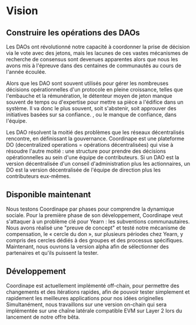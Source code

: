 # Vision

## Construire les opérations des DAOs  <a id="building-dao-operations"></a>

Les DAOs ont révolutionné notre capacité à coordonner la prise de décision via le vote avec des jetons, mais les lacunes de ces vastes mécanismes de recherche de consensus sont devenues apparentes alors que nous les avons mis à l'épreuve dans des centaines de communautés au cours de l'année écoulée. 

Alors que les DAO sont souvent utilisés pour gérer les nombreuses décisions opérationnelles d'un protocole en pleine croissance, telles que l'embauche et la rémunération, le détenteur moyen de jeton manque souvent de temps ou d'expertise pour mettre sa pièce a l'édifice dans un système. Il va donc le plus souvent, soit s'abstenir, soit approuver des initiatives basées sur sa confiance. , ou le manque de confiance, dans l'équipe. 

Les DAO résolvent la moitié des problèmes que les réseaux décentralisés rencontre, en définissant la gouvernance. Coordinape est une plateforme DO \(decentralized operations = opérations décentralisées\) qui vise à résoudre l'autre moitié : une structure pour prendre des décisions opérationnelles au sein d'une équipe de contributeurs. Si un DAO est la version décentralisée d'un conseil d'administration plus les actionnaires, un DO est la version décentralisée de l'équipe de direction plus les contributeurs eux-mêmes.

## Disponible maintenant <a id="roll-out"></a>

Nous testons Coordinape par phases pour comprendre la dynamique sociale. Pour la première phase de son développement, Coordinape veut s'attaquer à un problème clé pour Yearn : les subventions communautaires. Nous avons réalisé une "preuve de concept" et testé notre mécanisme de compensation, le « cercle du don », sur plusieurs périodes chez Yearn, y compris des cercles dédiés à des groupes et des processus spécifiques. Maintenant, nous ouvrons la version alpha afin de sélectionner des partenaires et qu'ils puissent la tester.

## Développement <a id="development"></a>

Coordinape est actuellement implémenté off-chain, pour permettre des changements et des itérations rapides, afin de pouvoir tester simplement et rapidement les meilleures applications pour nos idées originelles Simultanément, nous travaillons sur une version on-chain qui sera implémentée sur une chaîne latérale compatible EVM sur Layer 2 lors du lancement de notre offre bêta.

